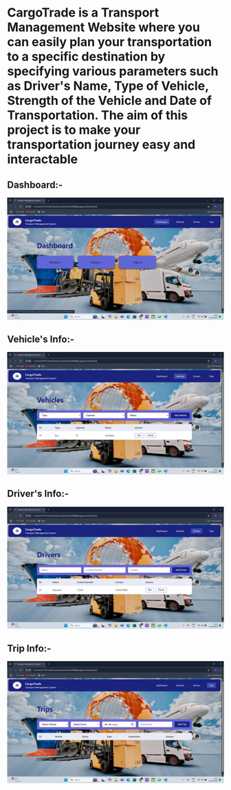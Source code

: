 <h1>CargoTrade is a Transport Management Website where you can easily plan your transportation to a specific destination by specifying various parameters such as Driver's Name, Type of Vehicle, Strength of the Vehicle and Date of Transportation. The aim of this project is to make your transportation journey easy and interactable</h1>


<h2>Dashboard:-</h2>
<img src="Screenshot (19).png">


<h2>Vehicle's Info:-</h2>
<img src="Screenshot (20).png">


<h2>Driver's Info:-</h2>
<img src="Screenshot (21).png">


<h2>Trip Info:-</h2>
<img src="Screenshot (22).png">

